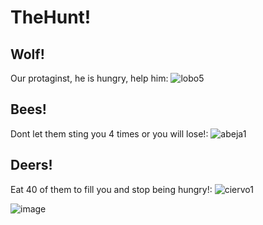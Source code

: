# TheHunt!
## Wolf!
Our protaginst, he is hungry, help him:
![lobo5](https://user-images.githubusercontent.com/80744000/219706765-84624ad1-848e-4219-88f9-4b9178082bdc.png)

## Bees!
Dont let them sting you 4 times or you will lose!:
![abeja1](https://user-images.githubusercontent.com/80744000/219706894-3a33a6c2-ca5c-4f26-84d5-192068e2f3c9.png)

## Deers!
Eat 40 of them to fill you and stop being hungry!:
![ciervo1](https://user-images.githubusercontent.com/80744000/219706960-f26281c7-1a52-43f7-ba30-978b700cb0f2.png)

![image](https://user-images.githubusercontent.com/80744000/219704964-b1ceaacc-479d-4c85-b63a-847ecb3f57b9.png)

